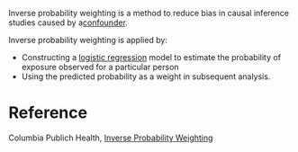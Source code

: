 Inverse probability weighting is a method to reduce bias in causal inference studies caused by a[confounder](Glossary.md##Confounder).

Inverse probability weighting is applied by:
- Constructing a [logistic regression](https://en.wikipedia.org/wiki/Logistic_regression) model to estimate the probability of exposure observed for a particular person
- Using the predicted probability as a weight in subsequent analysis.

# Reference

Columbia Publich Health, [Inverse Probability Weighting](https://www.publichealth.columbia.edu/research/population-health-methods/inverse-probability-weighting#:~:text=Inverse%20probability%20weighting%20relies%20on,a%20weight%20in%20subsequent%20analyses.)